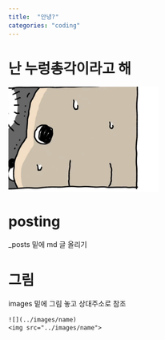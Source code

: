 ```yaml
---
title:  "안녕?"
categories: "coding"
---
```


# 난 누렁총각이라고 해

<img src="../images/IMG_3744.jpeg" width=300>

# posting

_posts 밑에 md 글 올리기

# 그림

images 밑에 그림 놓고 상대주소로 참조


```
![](../images/name)
<img src="../images/name">
```
